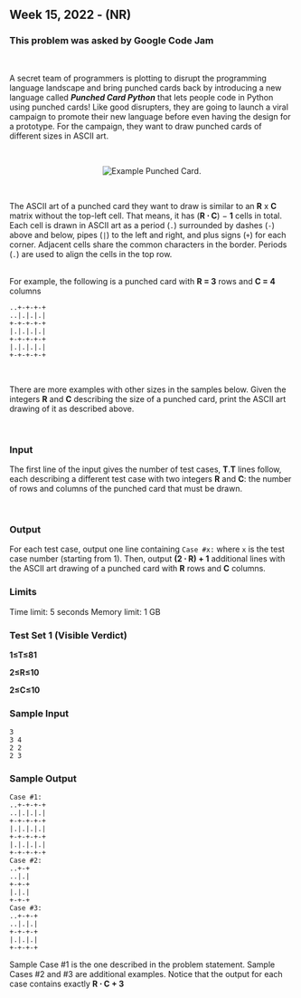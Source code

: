 ## Week 15, 2022 - (NR)
### This problem was asked by **Google Code Jam**

<br />

A secret team of programmers is plotting to disrupt the programming language landscape and bring punched cards back by introducing a new language called ***Punched Card Python*** that lets people code in Python using punched cards! Like good disrupters, they are going to launch a viral campaign to promote their new language before even having the design for a prototype. For the campaign, they want to draw punched cards of different sizes in ASCII art.

<br />

<p align="center"><img src="https://codejam.googleapis.com/dashboard/get_file/AQj_6U1czYfn54qiD2aqETqCx884cVUzIDuxEgv_7KFfDN5b8VWc1JFa-nVRTY2r_KjyYVaL1w/punched_card.png" alt="Example Punched Card." style="max-width: 500px;"></p>
<br />

The ASCII art of a punched card they want to draw is similar to an **R** x **C** matrix without
the top-left cell. That means, it has (**R ⋅ C**) − **1** cells in total.
Each cell is drawn in ASCII art as a period (`.`) surrounded by dashes (`-`) above and below, pipes (`|`) to the left and right, and plus signs (`+`) for each corner. Adjacent cells share the common characters in the border. Periods (`.`) are used to align the cells in the top row.
<br />
<br />

For example, the following is a punched card with **R = 3** rows and **C = 4** columns

```
..+-+-+-+
..|.|.|.|
+-+-+-+-+
|.|.|.|.|
+-+-+-+-+
|.|.|.|.|
+-+-+-+-+
```
<br />

There are more examples with other sizes in the samples below. Given the integers **R** and **C** describing the size of a punched card, print the ASCII art drawing of it as described above.

<br />

### Input

The first line of the input gives the number of test cases, **T**.**T** lines follow, each describing a different test case with two integers **R** and **C**: the number of rows and columns of the punched card that must be drawn.

<br />

### Output

For each test case, output one line containing `Case #x:` where `x` is the test case number (starting from 1). Then, output **(2 ⋅ R) + 1** additional lines with the ASCII art drawing of a punched card with **R** rows and **C** columns.

### Limits

Time limit: 5 seconds
Memory limit: 1 GB

### Test Set 1 (Visible Verdict)

**1≤T≤81**

**2≤R≤10**

**2≤C≤10**

### Sample Input
```
3
3 4
2 2
2 3
```
### Sample Output
```
Case #1:
..+-+-+-+
..|.|.|.|
+-+-+-+-+
|.|.|.|.|
+-+-+-+-+
|.|.|.|.|
+-+-+-+-+
Case #2:
..+-+
..|.|
+-+-+
|.|.|
+-+-+
Case #3:
..+-+-+
..|.|.|
+-+-+-+
|.|.|.|
+-+-+-+
```

  Sample Case #1 is the one described in the problem statement. Sample Cases #2 and #3 are additional examples. Notice that the output for each case contains exactly **R ⋅ C + 3**